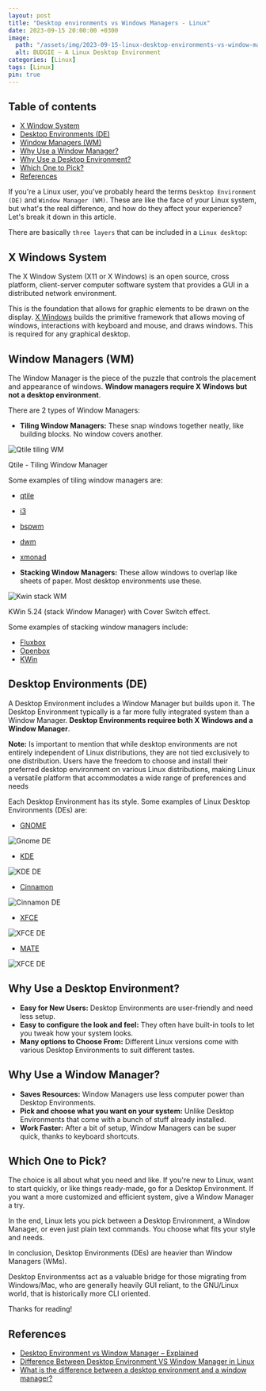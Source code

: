 ```yaml
---
layout: post
title: "Desktop environments vs Windows Managers - Linux"
date: 2023-09-15 20:00:00 +0300
image:
  path: "/assets/img/2023-09-15-linux-desktop-environments-vs-window-managers/budgie-desktop.jpg"
  alt: BUDGIE – A Linux Desktop Environment
categories: [Linux]
tags: [Linux]
pin: true
---
```




## Table of contents

* [X Window System](#x-window-system)
* [Desktop Environments (DE)](#desktop-environments-(de))
* [Window Managers (WM)](#window-managers-(wm))
* [Why Use a Window Manager?](#why-use-a-window-manager?)
* [Why Use a Desktop Environment?](#why-use-a-desktop-environment?)
* [Which One to Pick?](#which-one-to-pick?)
* [References](#references)


If you're a Linux user, you've probably heard the terms `Desktop Environment (DE)` and `Window Manager (WM)`. These are like the face of your Linux system, but what's the real difference, and how do they affect your experience? Let's break it down in this article.


There are basically `three layers` that can be included in a `Linux desktop`:

## X Windows System

The X Window System (X11 or X Windows) is an open source, cross platform, client-server computer software system that provides a GUI in a distributed network environment. 

This is the foundation that allows for graphic elements to be drawn on the display. [X Windows](https://en.wikipedia.org/wiki/X_Window_System) builds the primitive framework that allows moving of windows, interactions with keyboard and mouse, and draws windows. This is required for any graphical desktop.

## Window Managers (WM)

The Window Manager is the piece of the puzzle that controls the placement and appearance of windows. __Window managers require X Windows but not a desktop environment__.

There are 2 types of Window Managers:

* __Tiling Window Managers:__ These snap windows together neatly, like building blocks. No window covers another. 

![Qtile tiling WM](/assets/img/2023-09-15-linux-desktop-environments-vs-window-managers/qtile_tiling_WM.png)

Qtile - Tiling Window Manager

Some examples of tiling window managers are: 
* [qtile](https://qtile.org/)
* [i3](https://i3wm.org/)
* [bspwm](https://github.com/baskerville/bspwm)
* [dwm](https://dwm.suckless.org/)
* [xmonad](https://xmonad.org/)

* __Stacking Window Managers:__ These allow windows to overlap like sheets of paper. Most desktop environments use these. 

![Kwin stack WM](/assets/img/2023-09-15-linux-desktop-environments-vs-window-managers/kwin_stacl_WM.png)

KWin 5.24 (stack Window Manager) with Cover Switch effect.

Some examples of stacking window managers include:
* [Fluxbox](http://fluxbox.org/)
* [Openbox](http://openbox.org/wiki/Main_Page)
* [KWin](https://en.wikipedia.org/wiki/KWin)

## Desktop Environments (DE)

A Desktop Environment includes a Window Manager but builds upon it. The Desktop Environment typically is a far more fully integrated system than a Window Manager. __Desktop Environments requiree both X Windows and a Window Manager__.

__Note:__ Is important to mention that while desktop environments are not entirely independent of Linux distributions, they are not tied exclusively to one distribution. Users have the freedom to choose and install their preferred desktop environment on various Linux distributions, making Linux a versatile platform that accommodates a wide range of preferences and needs

Each Desktop Environment has its style. Some examples of Linux Desktop Environments (DEs) are:

* [GNOME](https://www.gnome.org/getting-gnome/)

![Gnome DE](/assets/img/2023-09-15-linux-desktop-environments-vs-window-managers/GNOME_DE.webp)

* [KDE](https://kde.org/)

![KDE DE](/assets/img/2023-09-15-linux-desktop-environments-vs-window-managers/KDE_DE.png)

* [Cinnamon](https://en.wikipedia.org/wiki/Cinnamon_(desktop_environment))

![Cinnamon DE](/assets/img/2023-09-15-linux-desktop-environments-vs-window-managers/Cinnamon_5.2.png)

* [XFCE](https://www.xfce.org/)

![XFCE DE](/assets/img/2023-09-15-linux-desktop-environments-vs-window-managers/Xfce-Desktop-Environment.png)

* [MATE](https://mate-desktop.org/)

![XFCE DE](/assets/img/2023-09-15-linux-desktop-environments-vs-window-managers/MATE-DE.jpg)



## Why Use a Desktop Environment?

* __Easy for New Users:__ Desktop Environments are user-friendly and need less setup.
* __Easy to configure the look and feel:__ They often have built-in tools to let you tweak how your system looks.
* __Many options to Choose From:__ Different Linux versions come with various Desktop Environments to suit different tastes.

## Why Use a Window Manager?

* __Saves Resources:__ Window Managers use less computer power than Desktop Environments.
* __Pick and choose what you want on your system:__ Unlike Desktop Environments that come with a bunch of stuff already installed.
* __Work Faster:__ After a bit of setup, Window Managers can be super quick, thanks to keyboard shortcuts.

## Which One to Pick?

The choice is all about what you need and like. If you're new to Linux, want to start quickly, or like things ready-made, go for a Desktop Environment. If you want a more customized and efficient system, give a Window Manager a try.

In the end, Linux lets you pick between a Desktop Environment, a Window Manager, or even just plain text commands. You choose what fits your style and needs.

In conclusion, Desktop Environments (DEs) are heavier than Window Managers (WMs).

Desktop Environmentss act as a valuable bridge for those migrating from Windows/Mac, who are generally heavily GUI reliant, to the GNU/Linux world, that is historically more CLI oriented.

Thanks for reading!

## References

- [Desktop Environment vs Window Manager – Explained](https://www.linuxfordevices.com/tutorials/linux/desktop-environment-vs-window-manager)
- [Difference Between Desktop Environment VS Window Manager in Linux](https://www.geeksforgeeks.org/difference-between-desktop-environment-vs-window-manager-in-linux/)
- [What is the difference between a desktop environment and a window manager?](https://askubuntu.com/questions/18078/what-is-the-difference-between-a-desktop-environment-and-a-window-manager)